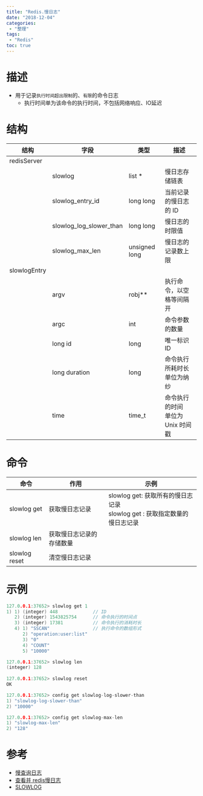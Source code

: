 ```yaml
---
title: "Redis.慢日志"
date: "2018-12-04"
categories:
 - "整理"
tags:
 - "Redis"
toc: true
---
```


# 描述

- 用于记录`执行时间超出限制`的、`有限`的命令日志
    - 执行时间单为该命令的执行时间，不包括网络响应、IO延迟

# 结构

| 结构         | 字段                    | 类型          | 描述                                 |
|--------------|-------------------------|---------------|--------------------------------------|
| redisServer  |                         |               |                                      |
|              | slowlog                 | list *        | 慢日志存储链表                       |
|              | slowlog_entry_id        | long long     | 当前记录的慢日志的 ID                |
|              | slowlog_log_slower_than | long long     | 慢日志的时限值                       |
|              | slowlog_max_len         | unsigned long | 慢日志的记录数上限                   |
| slowlogEntry |                         |               |                                      |
|              | argv                    | robj**        | 执行命令，以空格等间隔开              |
|              | argc                    | int           | 命令参数的数量                       |
|              | long id                 | long          | 唯一标识 ID                          |
|              | long duration           | long          | 命令执行所耗时长<br>单位为纳纱       |
|              | time                    | time_t        | 命令执行的时间<br>单位为 Unix 时间戳 |


# 命令

|      命令     |           作用           |                                         示例                                        |
|---------------|--------------------------|-------------------------------------------------------------------------------------|
| slowlog get   | 获取慢日志记录           | slowlog get: 获取所有的慢日志记录<br>slowlog get <number>: 获取指定数量的慢日志记录 |
| slowlog len   | 获取慢日志记录的存储数量 |                                                                                     |
| slowlog reset | 清空慢日志记录           |                                                                                     |

# 示例

```c
127.0.0.1:37652> slowlog get 1
1) 1) (integer) 448             // ID
   2) (integer) 1543825754      // 命令执行的时间点
   3) (integer) 17381           // 命令执行的消耗时长
   4) 1) "SSCAN"                // 执行命令的数组形式
      2) "operation:user:list"
      3) "0"
      4) "COUNT"
      5) "10000"

127.0.0.1:37652> slowlog len
(integer) 128
      
127.0.0.1:37652> slowlog reset
OK

127.0.0.1:37652> config get slowlog-log-slower-than 
1) "slowlog-log-slower-than"
2) "10000"

127.0.0.1:37652> config get slowlog-max-len
1) "slowlog-max-len"
2) "128"
```

# 参考
- [慢查询日志](https://redisbook.readthedocs.io/en/latest/feature/slowlog.html)
- [查看并 redis慢日志](https://blog.csdn.net/xiaolyuh123/article/details/79209285)
- [SLOWLOG](http://github.tiankonguse.com/doc/redis/server/slowlog.html)